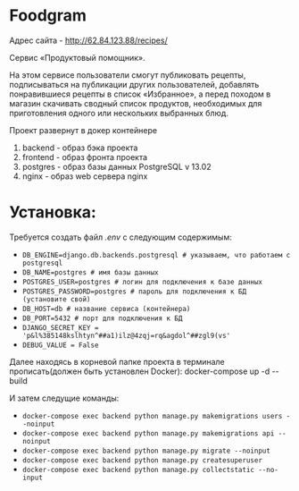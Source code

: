 # Foodgram
Адрес сайта - http://62.84.123.88/recipes/

Сервис «Продуктовый помощник».

На этом сервисе пользователи смогут публиковать рецепты, подписываться на публикации других пользователей, добавлять понравившиеся рецепты в список «Избранное», а перед походом в магазин скачивать сводный список продуктов, необходимых для приготовления одного или нескольких выбранных блюд.

Проект развернут в докер контейнере 

1. backend - образ бэка проекта
2. frontend - образ фронта проекта
3. postgres - образ базы данных PostgreSQL v 13.02
3. nginx - образ web сервера nginx

# Установка:
Требуется создать файл _.env_ с следующим содержимым:
- ```DB_ENGINE=django.db.backends.postgresql # указываем, что работаем с postgresql```
- ```DB_NAME=postgres # имя базы данных```
- ```POSTGRES_USER=postgres # логин для подключения к базе данных```
- ```POSTGRES_PASSWORD=postgres # пароль для подключения к БД (установите свой)```
- ```DB_HOST=db # название сервиса (контейнера)```
- ```DB_PORT=5432 # порт для подключения к БД ```
- ```DJANGO_SECRET_KEY = 'p&l%385148kslhtyn^##a1)ilz@4zqj=rq&agdol^##zgl9(vs'```
- ```DEBUG_VALUE = False```

Далее находясь в корневой папке проекта в терминале прописать(должен быть установлен Docker):
docker-compose up -d --build

И затем следущие команды:
- ```docker-compose exec backend python manage.py makemigrations users --noinput```
- ```docker-compose exec backend python manage.py makemigrations api --noinput```
- ```docker-compose exec backend python manage.py migrate --noinput```
- ```docker-compose exec backend python manage.py createsuperuser```
- ```docker-compose exec backend python manage.py collectstatic --no-input```

